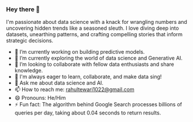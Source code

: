 ###                                                                                               Hey there 👋
I'm  passionate about data science with a knack for wrangling numbers and uncovering hidden trends like a seasoned sleuth. I love diving deep into datasets, unearthing patterns, and crafting compelling stories that inform strategic decisions.

- 🔭 I’m currently working on building predictive models.
- 🌱 I’m currently exploring the world of data science and Generative AI.
- 👯 I’m looking to collaborate with fellow data enthusiasts and share knowledge.
- 🤔 I'm always eager to learn, collaborate, and make data sing!
- 💬 Ask me about data science and AI.
- 📫 How to reach me: rahultewari1022@gmail.com
- 😄 Pronouns: He/Him
- ⚡ Fun fact: The algorithm behind Google Search processes billions of queries per day, taking about 0.04 seconds to return results. 

